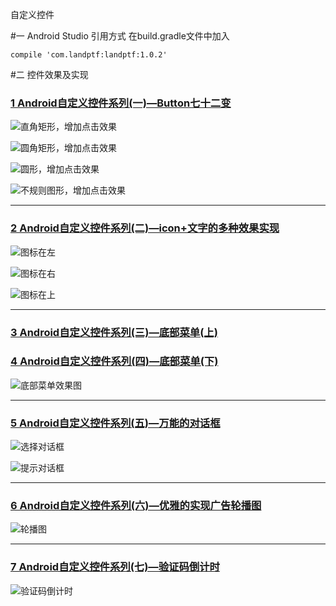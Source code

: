 自定义控件

#一 Android Studio 引用方式
在build.gradle文件中加入
```
compile 'com.landptf:landptf:1.0.2'
```
#二 控件效果及实现
### [1 Android自定义控件系列(一)—Button七十二变](https://my.oschina.net/landptf/blog/825960)

![直角矩形，增加点击效果](http://git.oschina.net/uploads/images/2017/0308/105325_476350ef_436878.gif "直角矩形，增加点击效果")

![圆角矩形，增加点击效果](http://git.oschina.net/uploads/images/2017/0308/105339_4fa28234_436878.gif "圆角矩形，增加点击效果")

![圆形，增加点击效果](http://git.oschina.net/uploads/images/2017/0308/105349_76ac02a1_436878.gif "圆形，增加点击效果")

![不规则图形，增加点击效果](http://git.oschina.net/uploads/images/2017/0308/105358_301a19ad_436878.gif "不规则图形，增加点击效果")

***

### [2 Android自定义控件系列(二)—icon+文字的多种效果实现](https://my.oschina.net/landptf/blog/825968)

![图标在左](http://git.oschina.net/uploads/images/2017/0308/104653_dd048e5a_436878.png "图标在左")

![图标在右](http://git.oschina.net/uploads/images/2017/0308/104712_834b2845_436878.png "图标在右")

![图标在上](http://git.oschina.net/uploads/images/2017/0308/104723_e5614ea7_436878.png "图标在上")

***

### [3 Android自定义控件系列(三)—底部菜单(上)](https://my.oschina.net/landptf/blog/825970)
### [4 Android自定义控件系列(四)—底部菜单(下)](https://my.oschina.net/landptf/blog/825973)

![底部菜单效果图](http://git.oschina.net/uploads/images/2017/0308/104442_89690f37_436878.png "底部菜单效果图")

***

### [5 Android自定义控件系列(五)—万能的对话框](https://my.oschina.net/landptf/blog/846137)

![选择对话框](http://git.oschina.net/uploads/images/2017/0308/104230_ab0eb4c8_436878.png "选择对话框")

![提示对话框](http://git.oschina.net/uploads/images/2017/0308/104306_26640a21_436878.png "提示对话框")

***

### [6 Android自定义控件系列(六)—优雅的实现广告轮播图](https://my.oschina.net/landptf/blog/853893)

![轮播图](http://git.oschina.net/uploads/images/2017/0308/105935_5ccbde87_436878.gif "轮播图")

***

### [7 Android自定义控件系列(七)—验证码倒计时](https://my.oschina.net/landptf/blog/860179)

![验证码倒计时](http://git.oschina.net/uploads/images/2017/0315/200938_7aba3515_436878.gif "验证码倒计时")